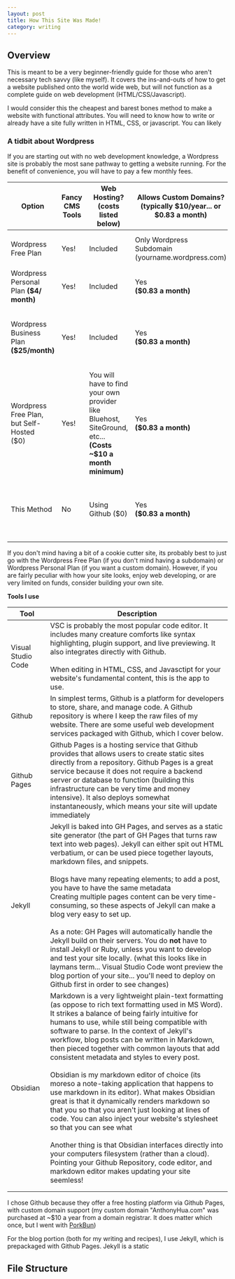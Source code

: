 ```yaml
---
layout: post
title: How This Site Was Made!
category: writing
---
```

## Overview
This is meant to be a very beginner-friendly guide for those who aren't necessary tech savvy (like myself). It covers the ins-and-outs of how to get a website published onto the world wide web, but will not function as a complete guide on web development (HTML/CSS/Javascript).

I would consider this the cheapest and barest bones method to make a website with functional attributes. You will need to know how to write or already have a site fully written in HTML, CSS, or javascript. You can likely 

### A tidbit about Wordpress
If you are starting out with no web development knowledge, a Wordpress site is probably the most sane pathway to getting a website running. For the benefit of convenience, you will have to pay a few monthly fees.

| Option                                       | Fancy CMS Tools | Web Hosting?<br>(costs listed below)                                                                          | Allows Custom Domains?<br>(typically $10/year... or $0.83 a month) | Customizability                                                                          | Total Costs                         |
| -------------------------------------------- | --------------- | ------------------------------------------------------------------------------------------------------------- | ------------------------------------------------------------------ | ---------------------------------------------------------------------------------------- | ----------------------------------- |
| Wordpress Free Plan                          | Yes!            | Included                                                                                                      | Only Wordpress Subdomain (yourname.wordpress.com)                  | **Limited** because no third-party plugins                                               | $0                                  |
| Wordpress Personal Plan **($4/ month)**      | Yes!            | Included                                                                                                      | Yes<br>**($0.83 a month)**                                         | **Limited** because no third-party plugins                                               | $4.83/ month                        |
| Wordpress Business Plan<br>**($25/month)**   | Yes!            | Included                                                                                                      | Yes<br>**($0.83 a month)**                                         | **Very customizable**, using third party plugins (most have additional monthly costs)    | $25.83/ month<br>(Plus any plugins) |
| Wordpress Free Plan, but Self-Hosted<br>($0) | Yes!            | You will have to find your own provider like Bluehost, SiteGround, etc...<br>**(Costs ~$10 a month minimum)** | Yes<br>**($0.83 a month)**                                         | **Very customizable**, using third party plugins (most have additional monthly costs)    | $10.83/ month<br>(Plus any plugins) |
| This Method                                  | No              | Using Github ($0)                                                                                             | Yes<br>**($0.83 a month)**                                         | **Very customizable**, given your skill level / amount of time you are willing to commit | $0.83 / month                       |


If you don't mind having a bit of a cookie cutter site, its probably best to just go with the Wordpress Free Plan (if you don't mind having a subdomain) or Wordpress Personal Plan (if you want a custom domain). However, if you are fairly peculiar with how your site looks, enjoy web developing, or are very limited on funds, consider building your own site.


**Tools I use**

| Tool               | Description                                                                                                                                                                                                                                                                                                                                                                                                                                                                                                                                                                                                                                                                                                                                                                                                                                                                                                                                                                 |
| ------------------ | --------------------------------------------------------------------------------------------------------------------------------------------------------------------------------------------------------------------------------------------------------------------------------------------------------------------------------------------------------------------------------------------------------------------------------------------------------------------------------------------------------------------------------------------------------------------------------------------------------------------------------------------------------------------------------------------------------------------------------------------------------------------------------------------------------------------------------------------------------------------------------------------------------------------------------------------------------------------------- |
| Visual Studio Code | VSC is probably the most popular code editor. It includes many creature comforts like syntax highlighting, plugin support, and live previewing. It also integrates directly with Github.<br><br>When editing in HTML, CSS, and Javasctipt for your website's fundamental content, this is the app to use.                                                                                                                                                                                                                                                                                                                                                                                                                                                                                                                                                                                                                                                                   |
| Github             | In simplest terms, Github is a platform for developers to store, share, and manage code. A Github repository is where I keep the raw files of my website. There are some useful web development services packaged with Github, which I cover below.                                                                                                                                                                                                                                                                                                                                                                                                                                                                                                                                                                                                                                                                                                                         |
| Github Pages       | Github Pages is a hosting service that Github provides that allows users to create static sites directly from a repository. Github Pages is a great service because it does not require a backend server or database to function (building this infrastructure can be very time and money intensive). It also deploys somewhat instantaneously, which means your site will update immediately                                                                                                                                                                                                                                                                                                                                                                                                                                                                                                                                                                               |
| Jekyll             | Jekyll is baked into GH Pages, and serves as a static site generator (the part of GH Pages that turns raw text into web pages). Jekyll can either spit out HTML verbatium, or can be used piece together layouts, markdown files, and snippets.<br><br>Blogs have many repeating elements; to add a post, you have to have the same metadata<br>Creating multiple pages content can be very time-consuming, so these aspects of Jekyll can make a blog very easy to set up.<br><br>As a note: GH Pages will automatically handle the Jekyll build on their servers. You do **not** have to install Jekyll or Ruby, unless you want to develop and test your site locally. (what this looks like in laymans term... Visual Studio Code wont preview the blog portion of your site... you'll need to deploy on Github first in order to see changes)                                                                                                                          |
| Obsidian           | Markdown is a very lightweight plain-text formatting (as oppose to rich text formatting used in MS Word). It strikes a balance of being fairly intuitive for humans to use, while still being compatible with software to parse. In the context of Jekyll's workflow, blog posts can be written in Markdown, then pieced together with common layouts that add consistent metadata and styles to every post.<br><br>Obsidian is my markdown editor of choice (its moreso a note-taking application that happens to use markdown in its editor). What makes Obsidian great is that it dynamically renders markdown so that you so that you aren't just looking at lines of code. You can also inject your website's stylesheet so that you can see what<br><br>Another thing is that Obsidian interfaces directly into your computers filesystem (rather than a cloud). Pointing your Github Repository, code editor, and markdown editor makes updating your site seemless! |
|                    |                                                                                                                                                                                                                                                                                                                                                                                                                                                                                                                                                                                                                                                                                                                                                                                                                                                                                                                                                                             |
|                    |                                                                                                                                                                                                                                                                                                                                                                                                                                                                                                                                                                                                                                                                                                                                                                                                                                                                                                                                                                             |


I chose Github because they offer a free hosting platform via Github Pages, with custom domain support (my custom domain "AnthonyHua.com" was purchased at ~$10 a year from a domain registrar. It does matter which once, but I went with [PorkBun](https://porkbun.com/))

For the blog portion (both for my writing and recipes), I use Jekyll, which is prepackaged with Github Pages. Jekyll is a static

## File Structure
